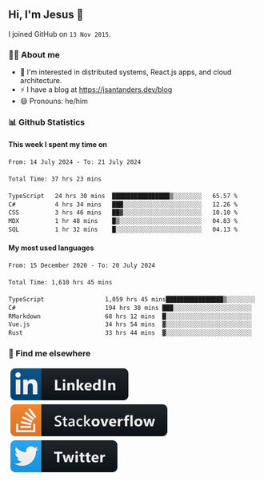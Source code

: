 ## Hi, I'm Jesus 👋

I joined GitHub on `13 Nov 2015`.

<!-- Talking about you -->

### 👨‍💻 About me

- 👦 I'm interested in distributed systems, React.js apps, and cloud architecture.
- ⚡️ I have a blog at <https://jsantanders.dev/blog>
- 😄 Pronouns: he/him

### 📊 Github Statistics

#### This week I spent my time on

<!--START_SECTION:weekly-->

```txt
From: 14 July 2024 - To: 21 July 2024

Total Time: 37 hrs 23 mins

TypeScript   24 hrs 30 mins  ████████████████▒░░░░░░░░   65.57 %
C#           4 hrs 34 mins   ███░░░░░░░░░░░░░░░░░░░░░░   12.26 %
CSS          3 hrs 46 mins   ██▓░░░░░░░░░░░░░░░░░░░░░░   10.10 %
MDX          1 hr 48 mins    █▒░░░░░░░░░░░░░░░░░░░░░░░   04.83 %
SQL          1 hr 32 mins    █░░░░░░░░░░░░░░░░░░░░░░░░   04.13 %
```

<!--END_SECTION:weekly-->

#### My most used languages

<!--START_SECTION:alltime-->

```txt
From: 15 December 2020 - To: 20 July 2024

Total Time: 1,610 hrs 45 mins

TypeScript                 1,059 hrs 45 mins████████████████▒░░░░░░░░   65.79 %
C#                         194 hrs 38 mins ███░░░░░░░░░░░░░░░░░░░░░░   12.08 %
RMarkdown                  68 hrs 12 mins  █░░░░░░░░░░░░░░░░░░░░░░░░   04.23 %
Vue.js                     34 hrs 54 mins  ▓░░░░░░░░░░░░░░░░░░░░░░░░   02.17 %
Rust                       33 hrs 44 mins  ▓░░░░░░░░░░░░░░░░░░░░░░░░   02.09 %
```

<!--END_SECTION:alltime-->

### 📢 Find me elsewhere

<p>
  <a target="_blank" href="https://linkedin.com/in/jsantanders">
    <img src="https://github.com/jsantanders/jsantanders/blob/master/img/linkedin.svg" alt="LinkedIn" style="vertical-align:top; margin:4px">
  </a>
  
  <a target="_blank" href="https://stackoverflow.com/users/7318331/jesus-santander">
    <img src="https://github.com/jsantanders/jsantanders/blob/master/img/stackoverflow.svg" alt="StackOverflow" style="vertical-align:top; margin:4px">
  </a>
  
  <a target="_blank" href="http://twitter.com/jsantanders">
    <img src="https://github.com/jsantanders/jsantanders/blob/master/img/twitter.svg" alt="Twitter" style="vertical-align:top; margin:4px">
  </a>
</p>
